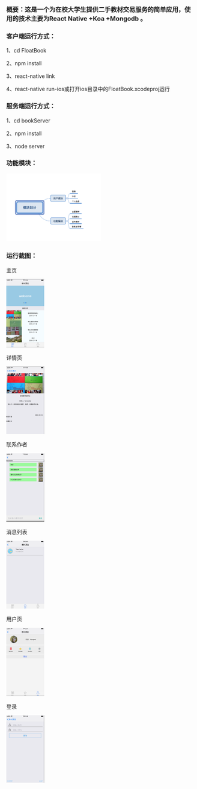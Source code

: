 ### 概要：这是一个为在校大学生提供二手教材交易服务的简单应用，使用的技术主要为React Native +Koa +Mongodb 。

### 客户端运行方式：

1、cd FloatBook

2、npm install 

3、react-native link

4、react-native run-ios或打开ios目录中的FloatBook.xcodeproj运行

### 服务端运行方式：

1、cd bookServer

2、npm install

3、node server

### 功能模块：

<img src='./assets/func.png' style='width: 50%'>

### 运行截图：

主页

<img src='./assets/main.png' style='width: 20%'>

详情页

<img src='./assets/detail.png' style='width: 20%'>

联系作者

<img src='./assets/chatroom.png' style='width: 20%'>

消息列表

<img src='./assets/chatList.png' style='width: 20%'>

用户页

<img src='./assets/user.png' style='width: 20%'>

登录

<img src='./assets/login.png' style='width: 20%'>
